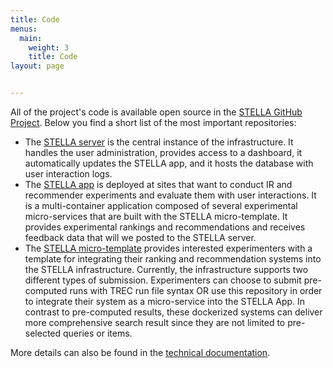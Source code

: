 ```yaml
---
title: Code
menus:
  main:
    weight: 3
    title: Code
layout: page


---
```


All of the project's code is available open source in the <a href="https://github.com/stella-project/">STELLA GitHub Project</a>. Below you find a short list of the most important repositories:

- The [STELLA server](https://github.com/stella-project/stella-server) is the central instance of the infrastructure. It handles the user administration, provides access to a dashboard, it automatically updates the STELLA app, and it hosts the database with user interaction logs.
- The [STELLA app](https://github.com/stella-project/stella-app) is deployed at sites that want to conduct IR and recommender experiments and evaluate them with user interactions. It is a multi-container application composed of several experimental micro-services that are built with the STELLA micro-template. It provides experimental rankings and recommendations and receives feedback data that will we posted to the STELLA server.
- The [STELLA micro-template](https://github.com/stella-project/stella-micro-template) provides interested experimenters with a template for integrating their ranking and recommendation systems into the STELLA infrastructure. Currently, the infrastructure supports two different types of submission. Experimenters can choose to submit pre-computed runs with TREC run file syntax OR use this repository in order to integrate their system as a micro-service into the STELLA App. In contrast to pre-computed results, these dockerized systems can deliver more comprehensive search result since they are not limited to pre-selected queries or items.

More details can also be found in the [technical documentation](https://stella-project.org/stella-documentation/).